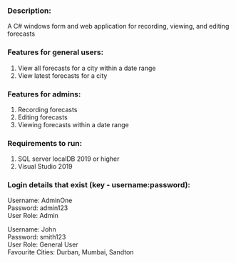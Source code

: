 ### Description:
A C# windows form and web application for recording, viewing, and editing forecasts

### Features for general users:

 1. View all forecasts for a city within a date range
 2. View latest forecasts for a city

### Features for admins:

 1. Recording forecasts
 2. Editing forecasts
 3. Viewing forecasts within a date range

### Requirements to run:

 1. SQL server localDB 2019 or higher
 2. Visual Studio 2019

### Login details that exist (key - username:password):
Username: AdminOne\
Password: admin123\
User Role: Admin

Username: John\
Password: smith123\
User Role: General User\
Favourite Cities: Durban, Mumbai, Sandton
